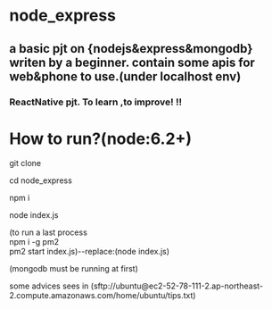 # node_express
<h2>a basic pjt on {nodejs&express&mongodb} writen by a beginner.
contain some apis for web&phone to use.(under localhost env)
</h2>
<div>
<h3>
ReactNative pjt. To learn ,to improve!
!!
</h3>
<h1>
How to run?(node:6.2+)
</h1>
<p>
git clone <this project url>
</p>
<p>
cd node_express
</p>
<p>
npm i
</p>
<p>
node index.js
</p>
<p>(to run a last process<br>npm i -g pm2<br>pm2 start index.js)--replace:(node index.js)</p>
(mongodb must be running at first)
<p>
some advices sees in (sftp://ubuntu@ec2-52-78-111-2.ap-northeast-2.compute.amazonaws.com/home/ubuntu/tips.txt)
</p>
</div>
